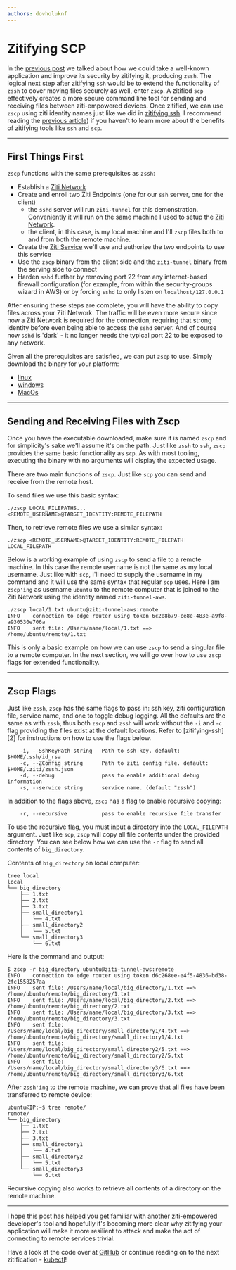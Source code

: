 ```yaml
---
authors: dovholuknf
---
```


# Zitifying SCP

In the [previous post][1] we talked about how we could take a well-known application and improve its security by zitifying it, producing `zssh`. The logical next step after zitifying `ssh` would be to extend the functionality of `zssh` to cover moving files securely as well, enter `zscp`. A zitified `scp` effectively creates a more secure command line tool for sending and receiving files between ziti-empowered devices. Once zitified, we can use `zscp` using ziti identity names just like we did in [zitifying ssh][1]. I recommend reading the [previous article][1]) if you haven't to learn more about the benefits of zitifying tools like `ssh` and `scp`.

* * *

## First Things First

`zscp` functions with the same prerequisites as `zssh`:

* Establish a [Ziti Network][2]
* Create and enroll two Ziti Endpoints (one for our `ssh` server, one for the client)
    * the `sshd` server will run `ziti-tunnel` for this demonstration. Conveniently it will run on the same machine I used to setup the [Ziti Network][3].
    * the client, in this case, is my local machine and I'll `zscp` files both to and from both the remote machine.
* Create the [Ziti Service][4] we'll use and authorize the two endpoints to use this service
* Use the `zscp` binary from the client side and the `ziti-tunnel` binary from the serving side to connect
* Harden `sshd` further by removing port 22 from any internet-based firewall configuration (for example, from within the security-groups wizard in AWS) or by forcing `sshd` to only listen on `localhost/127.0.0.1`

After ensuring these steps are complete, you will have the ability to copy files across your Ziti Network. The traffic will be even more secure since now a Ziti Network is required for the connection, requiring that strong identity before even being able to access the `sshd` server. And of course now `sshd` is 'dark' - it no longer needs the typical port 22 to be exposed to any network.

Given all the prerequisites are satisfied, we can put `zscp` to use. Simply download the binary for your platform:

* [linux][5]
* [windows][6]
* [MacOs][7]

<span></span>

* * *

## Sending and Receiving Files with Zscp

Once you have the executable downloaded, make sure it is named `zscp` and for simplicity's sake we'll assume it's on the path. Just like `zssh` to `ssh`, `zscp` provides the same basic functionality as `scp`. As with most tooling, executing the binary with no arguments will display the expected usage.

There are two main functions of `zscp`. Just like `scp` you can send and receive from the remote host.

To send files we use this basic syntax:

```
./zscp LOCAL_FILEPATHS... <REMOTE_USERNAME>@TARGET_IDENTITY:REMOTE_FILEPATH
```

Then, to retrieve remote files we use a similar syntax:

```
./zscp <REMOTE_USERNAME>@TARGET_IDENTITY:REMOTE_FILEPATH LOCAL_FILEPATH
```

Below is a working example of using `zscp` to send a file to a remote machine. In this case the remote username is not the same as my local username. Just like with `scp`, I'll need to supply the username in my command and it will use the same syntax that regular `scp` uses. Here I am `zscp'ing` as username `ubuntu` to the remote computer that is joined to the Ziti Network using the identity named `ziti-tunnel-aws`.

```
./zscp local/1.txt ubuntu@ziti-tunnel-aws:remote
INFO    connection to edge router using token 6c2e8b79-ce8e-483e-a9f8-a930530e706a
INFO    sent file: /Users/name/local/1.txt ==> /home/ubuntu/remote/1.txt
```

This is only a basic example on how we can use `zscp` to send a singular file to a remote computer. In the next section, we will go over how to use `zscp` flags for extended functionality.

* * *

## Zscp Flags

Just like `zssh`, `zscp` has the same flags to pass in: ssh key, ziti configuration file, service name, and one to toggle debug logging. All the defaults are the same as with `zssh`, thus both `zscp` and `zssh` will work without the `-i` and `-c` flag providing the files exist at the default locations. Refer to \[zitifying-ssh\]\[2\] for instructions on how to use the flags below.

```
    -i, --SshKeyPath string   Path to ssh key. default: $HOME/.ssh/id_rsa
    -c, --ZConfig string      Path to ziti config file. default: $HOME/.ziti/zssh.json
    -d, --debug               pass to enable additional debug information
    -s, --service string      service name. (default "zssh")
```

In addition to the flags above, `zscp` has a flag to enable recursive copying:

```
    -r, --recursive           pass to enable recursive file transfer
```

To use the recursive flag, you must input a directory into the `LOCAL_FILEPATH` argument. Just like `scp`, `zscp` will copy all file contents under the provided directory. You can see below how we can use the `-r` flag to send all contents of `big_directory`.

Contents of `big_directory` on local computer:

```
tree local
local
└── big_directory
    ├── 1.txt
    ├── 2.txt
    ├── 3.txt
    ├── small_directory1
    │   └── 4.txt
    ├── small_directory2
    │   └── 5.txt
    └── small_directory3
        └── 6.txt
```

Here is the command and output:

```
$ zscp -r big_directory ubuntu@ziti-tunnel-aws:remote
INFO    connection to edge router using token d6c268ee-e4f5-4836-bd38-2fc1558257aa
INFO    sent file: /Users/name/local/big_directory/1.txt ==> /home/ubuntu/remote/big_directory/1.txt
INFO    sent file: /Users/name/local/big_directory/2.txt ==> /home/ubuntu/remote/big_directory/2.txt
INFO    sent file: /Users/name/local/big_directory/3.txt ==> /home/ubuntu/remote/big_directory/3.txt
INFO    sent file: /Users/name/local/big_directory/small_directory1/4.txt ==> /home/ubuntu/remote/big_directory/small_directory1/4.txt
INFO    sent file: /Users/name/local/big_directory/small_directory2/5.txt ==> /home/ubuntu/remote/big_directory/small_directory2/5.txt
INFO    sent file: /Users/name/local/big_directory/small_directory3/6.txt ==> /home/ubuntu/remote/big_directory/small_directory3/6.txt
```

After `zssh'ing` to the remote machine, we can prove that all files have been transferred to remote device:

```
ubuntu@IP:~$ tree remote/
remote/
└── big_directory
    ├── 1.txt
    ├── 2.txt
    ├── 3.txt
    ├── small_directory1
    │   └── 4.txt
    ├── small_directory2
    │   └── 5.txt
    └── small_directory3
        └── 6.txt
```

Recursive copying also works to retrieve all contents of a directory on the remote machine.

* * *

I hope this post has helped you get familiar with another ziti-empowered developer's tool and hopefully it's becoming more clear why zitifying your application will make it more resilient to attack and make the act of connecting to remote services trivial.

Have a look at the code over at [GitHub][8] or continue reading on to the next zitification - [kubectl][9]!

[1]: /blog/zitification/zitifying-ssh/

[2]: /docs/learn/quickstarts/network/hosted

[3]: /docs/learn/introduction/

[4]: /docs/learn/core-concepts/services/overview

[5]: https://github.com/openziti-test-kitchen/zssh/releases/latest/download/zscp-linux-amd64

[6]: https://github.com/openziti-test-kitchen/zssh/releases/latest/download/zscp-windows-amd64.exe

[7]: https://github.com/openziti-test-kitchen/zssh/releases/latest/download/zscp-macos-amd64

[8]: https://github.com/openziti-test-kitchen/zssh/tree/main/zssh/zscp

[9]: /blog/zitification/kubernetes/